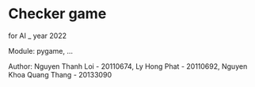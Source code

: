 # Checker game
for AI _ year 2022

Module:
    pygame, 
    ... 
    
Author:
    Nguyen Thanh Loi - 20110674, 
    Ly Hong Phat - 20110692, 
    Nguyen Khoa Quang Thang - 20133090